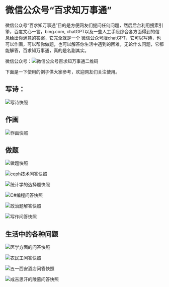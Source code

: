 # 微信公众号“百求知万事通”

微信公众号“百求知万事通”目的是方便网友们提问任何问题，然后后台利用搜索引擎，百度文心一言，bing.com, chatGPT以及一些人工手段综合各方面得到的信息给出你满意的答案，它完全就是一个
微信公众号版chatGPT，它可以写诗，也可以作画，可以帮你做题，也可以解答你生活中遇到的困难，无论什么问题，它都能解答，百求知万事通，真的是名副其实。

微信公众号：![微信公众号百求知万事通二维码](https://user-images.githubusercontent.com/1381010/236994354-e408e7db-a967-40c6-8c62-e2586701fd38.jpg)

下面是一下使用的例子供大家参考，欢迎网友们关注使用。


## 写诗：
![写诗快照](https://user-images.githubusercontent.com/1381010/236996463-8ce98866-54a8-4ae3-8831-531931a60ee1.jpg)

## 作画

![作画快照](https://user-images.githubusercontent.com/1381010/236996699-fe3d9324-8da0-4293-ad00-c0fe7e2f731a.jpg)

## 做题

![做题快照](https://user-images.githubusercontent.com/1381010/236996930-5fa5117b-a19a-4bb1-8269-4a9116fab37a.jpg)

![ceph技术问答快照](https://user-images.githubusercontent.com/1381010/236997962-4ebeb3aa-1ea5-4018-ac42-7ac9a3af1d06.jpg)

![统计学的选择题快照](https://user-images.githubusercontent.com/1381010/236998169-86e2d804-6187-41f3-85e1-ceb6fad23744.jpg)

![C#编程问答快照](https://user-images.githubusercontent.com/1381010/236998341-6321eebd-7373-4c66-9143-5ed8cd9d3000.jpg)

![政治题解答快照](https://user-images.githubusercontent.com/1381010/236998531-a912d6a3-1f98-4f6a-b49e-857654c4f187.jpg)

![写作问答快照](https://user-images.githubusercontent.com/1381010/236998682-c9bab43e-d750-4827-adfc-d247dc9c0af7.jpg)

## 生活中的各种问题

![医学方面的问答快照](https://user-images.githubusercontent.com/1381010/236997136-cc50ab8b-1086-4a1b-b316-f9d999775c31.jpg)

![农民工问答快照](https://user-images.githubusercontent.com/1381010/236997514-6207ae47-9dfd-4d43-8a0a-cb7f8fb51855.jpg)

![五一西安酒店问答快照](https://user-images.githubusercontent.com/1381010/236997793-0f23dbf8-d464-42b8-aac7-01312f9bd24c.jpg)

![成吉思汗的陵墓问答快照](https://user-images.githubusercontent.com/1381010/236998857-515a9604-c433-4121-84ec-d7264b1abbfb.jpg)
